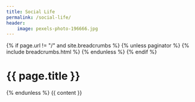 ```yaml
---
title: Social Life
permalink: /social-life/
header:
    image: pexels-photo-196666.jpg
---
```


{% if page.url != "/" and site.breadcrumbs %}
  {% unless paginator %}
    {% include breadcrumbs.html %}
  {% endunless %}
{% endif %}

  <div class="archive">
      <h1 class="page__title">{{ page.title }}</h1>
    {% endunless %}
    {{ content }}
  </div>